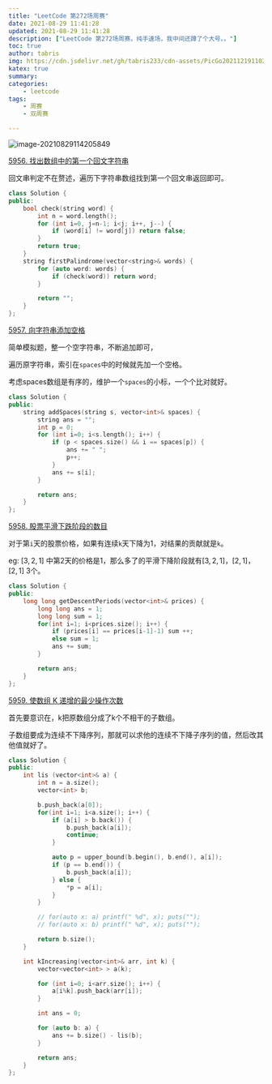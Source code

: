 ```yaml
---
title: "LeetCode 第272场周赛"
date: 2021-08-29 11:41:28
updated: 2021-08-29 11:41:28
description: ["LeetCode 第272场周赛。纯手速场，我中间还蹲了个大号。。"]
toc: true
author: tabris
img: https://cdn.jsdelivr.net/gh/tabris233/cdn-assets/PicGo20211219110235.png
katex: true
summary:
categories:
    - leetcode
tags:
    - 周赛
    - 双周赛

---
```


![image-20210829114205849](https://cdn.jsdelivr.net/gh/tabris233/cdn-assets/PicGo20211219110235.png)



[5956. 找出数组中的第一个回文字符串](https://leetcode-cn.com/contest/weekly-contest-272/problems/find-first-palindromic-string-in-the-array/)

回文串判定不在赘述，遍历下字符串数组找到第一个回文串返回即可。

```cpp
class Solution {
public:
    bool check(string word) {
        int n = word.length();
        for (int i=0, j=n-1; i<j; i++, j--) {
            if (word[i] != word[j]) return false;
        }
        return true;
    }
    string firstPalindrome(vector<string>& words) {
        for (auto word: words) {
            if (check(word)) return word;
        }

        return "";
    }
};
```

[5957. 向字符串添加空格](https://leetcode-cn.com/contest/weekly-contest-272/problems/adding-spaces-to-a-string/)

简单模拟题，整一个空字符串，不断追加即可，

遍历原字符串，索引在`spaces`中的时候就先加一个空格。

考虑spaces数组是有序的，维护一个`spaces`的小标，一个个比对就好。

```cpp
class Solution {
public:
    string addSpaces(string s, vector<int>& spaces) {
        string ans = "";
        int p = 0;
        for (int i=0; i<s.length(); i++) {
            if (p < spaces.size() && i == spaces[p]) {
                ans += " ";
                p++;
            }
            ans += s[i];
        }

        return ans;
    }
};
```

[5958. 股票平滑下跌阶段的数目](https://leetcode-cn.com/contest/weekly-contest-272/problems/number-of-smooth-descent-periods-of-a-stock/)

对于第`i`天的股票价格，如果有连续`k`天下降为$1$，对结果的贡献就是`k`。

eg: $[3,2,1]$ 中第$2$天的价格是$1$，那么多了的平滑下降阶段就有$[3,2,1]，[2,1]，[2,1]$ $3$个。

```cpp
class Solution {
public:
    long long getDescentPeriods(vector<int>& prices) {
        long long ans = 1;
        long long sum = 1;
        for(int i=1; i<prices.size(); i++) {
            if (prices[i] == prices[i-1]-1) sum ++;
            else sum = 1;
            ans += sum;
        }

        return ans;
    }
};
```

[5959. 使数组 K 递增的最少操作次数](https://leetcode-cn.com/contest/weekly-contest-272/problems/minimum-operations-to-make-the-array-k-increasing/)

首先要意识在，k把原数组分成了k个不相干的子数组。

子数组要成为连续不下降序列，那就可以求他的连续不下降子序列的值，然后改其他值就好了。

```cpp
class Solution {
public:
    int lis (vector<int>& a) {
        int n = a.size();
        vector<int> b;

        b.push_back(a[0]);
        for(int i=1; i<a.size(); i++) {
            if (a[i] > b.back()) {
                b.push_back(a[i]);
                continue;
            }

            auto p = upper_bound(b.begin(), b.end(), a[i]);
            if (p == b.end()) {
                b.push_back(a[i]);
            } else {
                *p = a[i];
            }
        }

        // for(auto x: a) printf(" %d", x); puts("");
        // for(auto x: b) printf(" %d", x); puts("");

        return b.size();
    }

    int kIncreasing(vector<int>& arr, int k) {
        vector<vector<int> > a(k);

        for (int i=0; i<arr.size(); i++) {
            a[i%k].push_back(arr[i]);
        }

        int ans = 0;

        for (auto b: a) {
            ans += b.size() - lis(b);
        }

        return ans;
    }
};
```